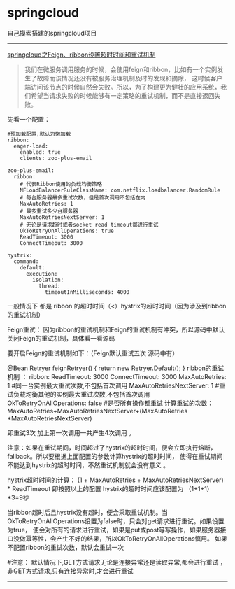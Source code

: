 # springcloud
自己摸索搭建的springcloud项目
***
[springcloud之Feign、ribbon设置超时时间和重试机制](https://blog.csdn.net/qq_36850813/article/details/102816423)

>我们在微服务调用服务的时候，会使用feign和ribbon，比如有一个实例发生了故障而该情况还没有被服务治理机制及时的发现和摘除，
>这时候客户端访问该节点的时候自然会失败。所以，为了构建更为健壮的应用系统，我们希望当请求失败的时候能够有一定策略的重试机制，而不是直接返回失败。

先看一个配置：
```
#预加载配置,默认为懒加载
ribbon:
  eager-load:
    enabled: true
    clients: zoo-plus-email
 
zoo-plus-email:
  ribbon:
    # 代表Ribbon使用的负载均衡策略
    NFLoadBalancerRuleClassName: com.netflix.loadbalancer.RandomRule
    # 每台服务器最多重试次数，但是首次调用不包括在内
    MaxAutoRetries: 1
    # 最多重试多少台服务器
    MaxAutoRetriesNextServer: 1
    # 无论是请求超时或者socket read timeout都进行重试
    OkToRetryOnAllOperations: true
    ReadTimeout: 3000
    ConnectTimeout: 3000
 
hystrix:
  command:
    default:
      execution:
        isolation:
          thread:
            timeoutInMilliseconds: 4000
```
一般情况下 都是 ribbon 的超时时间（<）hystrix的超时时间（因为涉及到ribbon的重试机制） 

Feign重试：
因为ribbon的重试机制和Feign的重试机制有冲突，所以源码中默认关闭Feign的重试机制，具体看一看源码

要开启Feign的重试机制如下：（Feign默认重试五次 源码中有）

@Bean
Retryer feignRetryer() {
        return  new Retryer.Default();
}
ribbon的重试机制 ：
ribbon:
  ReadTimeout: 3000
  ConnectTimeout: 3000
  MaxAutoRetries: 1 #同一台实例最大重试次数,不包括首次调用
  MaxAutoRetriesNextServer: 1 #重试负载均衡其他的实例最大重试次数,不包括首次调用
  OkToRetryOnAllOperations: false  #是否所有操作都重试 
计算重试的次数：MaxAutoRetries+MaxAutoRetriesNextServer+(MaxAutoRetries *MaxAutoRetriesNextServer) 

即重试3次 加上第一次调用一共产生4次调用 。

注意：如果在重试期间，时间超过了hystrix的超时时间，便会立即执行熔断，fallback。所以要根据上面配置的参数计算hystrix的超时时间，
使得在重试期间不能达到hystrix的超时时间，不然重试机制就会没有意义 。

hystrix超时时间的计算： (1 + MaxAutoRetries + MaxAutoRetriesNextServer) * ReadTimeout 即按照以上的配置 hystrix的超时时间应该配置为 （1+1+1）*3=9秒

当ribbon超时后且hystrix没有超时，便会采取重试机制。当OkToRetryOnAllOperations设置为false时，只会对get请求进行重试。如果设置为true，
便会对所有的请求进行重试，如果是put或post等写操作，如果服务器接口没做幂等性，会产生不好的结果，所以OkToRetryOnAllOperations慎用。
如果不配置ribbon的重试次数，默认会重试一次 

#注意： 默认情况下,GET方式请求无论是连接异常还是读取异常,都会进行重试 ，非GET方式请求,只有连接异常时,才会进行重试
***

